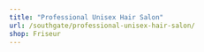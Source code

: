 ```yaml
---
title: "Professional Unisex Hair Salon"
url: /southgate/professional-unisex-hair-salon/
shop: Friseur
---
```

